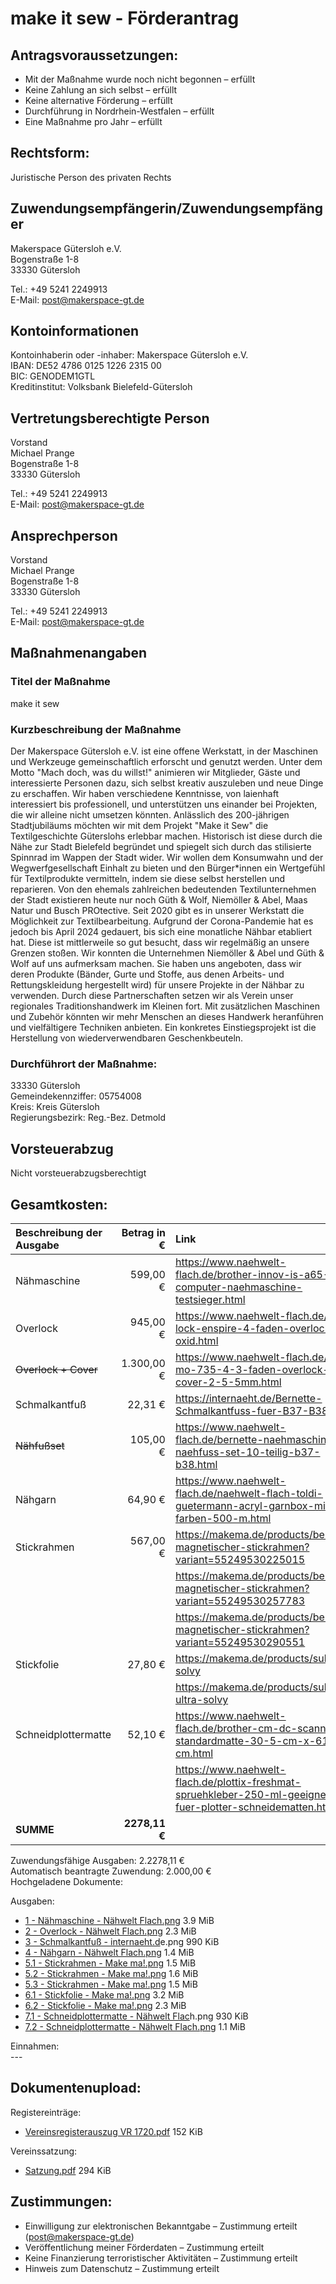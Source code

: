 # make it sew - Förderantrag

## Antragsvoraussetzungen:

- Mit der Maßnahme wurde noch nicht begonnen – erfüllt
- Keine Zahlung an sich selbst – erfüllt
- Keine alternative Förderung – erfüllt
- Durchführung in Nordrhein-Westfalen – erfüllt
- Eine Maßnahme pro Jahr – erfüllt

## Rechtsform:

Juristische Person des privaten Rechts

## Zuwendungsempfängerin/Zuwendungsempfänger

Makerspace Gütersloh e.V.  
Bogenstraße 1-8  
33330 Gütersloh

Tel.: +49 5241 2249913  
E-Mail: post@makerspace-gt.de  

## Kontoinformationen

Kontoinhaberin oder -inhaber: Makerspace Gütersloh e.V.  
IBAN: DE52 4786 0125 1226 2315 00  
BIC: GENODEM1GTL  
Kreditinstitut: Volksbank Bielefeld-Gütersloh

## Vertretungsberechtigte Person

Vorstand  
Michael Prange  
Bogenstraße 1-8  
33330 Gütersloh

Tel.: +49 5241 2249913  
E-Mail: post@makerspace-gt.de

## Ansprechperson

Vorstand  
Michael Prange  
Bogenstraße 1-8  
33330 Gütersloh

Tel.: +49 5241 2249913  
E-Mail: post@makerspace-gt.de

## Maßnahmenangaben

### Titel der Maßnahme

make it sew

### Kurzbeschreibung der Maßnahme

Der Makerspace Gütersloh e.V. ist eine offene Werkstatt, in der Maschinen und Werkzeuge gemeinschaftlich erforscht und genutzt werden. Unter dem Motto "Mach doch, was du willst!" animieren wir Mitglieder, Gäste und interessierte Personen dazu, sich selbst kreativ auszuleben und neue Dinge zu erschaffen. Wir haben verschiedene Kenntnisse, von laienhaft interessiert bis professionell, und unterstützen uns einander bei Projekten, die wir alleine nicht umsetzen könnten.
Anlässlich des 200-jährigen Stadtjubiläums möchten wir mit dem Projekt "Make it Sew" die Textilgeschichte Güterslohs erlebbar machen. Historisch ist diese durch die Nähe zur Stadt Bielefeld begründet und spiegelt sich durch das stilisierte Spinnrad im Wappen der Stadt wider. Wir wollen dem Konsumwahn und der Wegwerfgesellschaft Einhalt zu bieten und den Bürger*innen ein Wertgefühl für Textilprodukte vermitteln, indem sie diese selbst herstellen und reparieren.
Von den ehemals zahlreichen bedeutenden Textilunternehmen der Stadt existieren heute nur noch Güth & Wolf, Niemöller & Abel, Maas Natur und Busch PROtective. 
Seit 2020 gibt es in unserer Werkstatt die Möglichkeit zur Textilbearbeitung. Aufgrund der Corona-Pandemie hat es jedoch bis April 2024 gedauert, bis sich eine monatliche Nähbar etabliert hat. Diese ist mittlerweile so gut besucht, dass wir regelmäßig an unsere Grenzen stoßen. Wir konnten die Unternehmen Niemöller & Abel und Güth & Wolf auf uns aufmerksam machen. Sie haben uns angeboten, dass wir deren Produkte (Bänder, Gurte und Stoffe, aus denen Arbeits- und Rettungskleidung hergestellt wird) für unsere Projekte in der Nähbar zu verwenden. Durch diese Partnerschaften setzen wir als Verein unser regionales Traditionshandwerk im Kleinen fort.
Mit zusätzlichen Maschinen und Zubehör könnten wir mehr Menschen an dieses Handwerk heranführen und vielfältigere Techniken anbieten. 
Ein konkretes Einstiegsprojekt ist die Herstellung von wiederverwendbaren Geschenkbeuteln.

### Durchführort der Maßnahme:

33330 Gütersloh  
Gemeindekennziffer: 05754008  
Kreis: Kreis Gütersloh  
Regierungsbezirk: Reg.-Bez. Detmold

## Vorsteuerabzug

Nicht vorsteuerabzugsberechtigt

## Gesamtkosten:

| Beschreibung der Ausgabe |   Betrag in € | Link                                                                                                         |
| :----------------------- | ------------: | :----------------------------------------------------------------------------------------------------------- |
| Nähmaschine              |      599,00 € | https://www.naehwelt-flach.de/brother-innov-is-a65-computer-naehmaschine-testsieger.html                     |
| Overlock                 |      945,00 € | https://www.naehwelt-flach.de/baby-lock-enspire-4-faden-overlock-oxid.html                                   |
| ~~Overlock + Cover~~     |    1.300,00 € | https://www.naehwelt-flach.de/juki-mo-735-4-3-faden-overlock-cover-2-5-5mm.html                              |
| Schmalkantfuß            |       22,31 € | https://internaeht.de/Bernette-Schmalkantfuss-fuer-B37-B38                                                   |
| ~~Nähfußset~~            |      105,00 € | https://www.naehwelt-flach.de/bernette-naehmaschinen-naehfuss-set-10-teilig-b37-b38.html                     |
| Nähgarn                  |       64,90 € | https://www.naehwelt-flach.de/naehwelt-flach-toldi-guetermann-acryl-garnbox-mit-40-farben-500-m.html         |
| Stickrahmen              |      567,00 € | https://makema.de/products/bernette-magnetischer-stickrahmen?variant=55249530225015                          |
|                          |               | https://makema.de/products/bernette-magnetischer-stickrahmen?variant=55249530257783                          |
|                          |               | https://makema.de/products/bernette-magnetischer-stickrahmen?variant=55249530290551                          |
| Stickfolie               |       27,80 € | https://makema.de/products/sulky-solvy                                                                       |
|                          |               | https://makema.de/products/sulky-ultra-solvy                                                                 |
| Schneidplottermatte      |       52,10 € | https://www.naehwelt-flach.de/brother-cm-dc-scanncut-standardmatte-30-5-cm-x-61-cm.html                      |
|                          |               | https://www.naehwelt-flach.de/plottix-freshmat-spruehkleber-250-ml-geeignet-fuer-plotter-schneidematten.html |
| **SUMME**                | **2278,11 €** |

Zuwendungsfähige Ausgaben: 2.2278,11 €  
Automatisch beantragte Zuwendung: 2.000,00 €  
Hochgeladene Dokumente:  

Ausgaben:
- [1 - Nähmaschine - Nähwelt Flach.png](./Angebote/1%20-%20Nähmaschine%20-%20Nähwelt%20Flach.png) 3.9 MiB
- [2 - Overlock - Nähwelt Flach.png](./Angebote/2%20-%20Overlock%20-%20Nähwelt%20Flach.png) 2.3 MiB
- [3 - Schmalkantfuß - internaeht.d](./Angebote/3%20-%20Schmalkantfuß%20-%20internaeht.d)e.png 990 KiB
- [4 - Nähgarn - Nähwelt Flach.png](./Angebote/4%20-%20Nähgarn%20-%20Nähwelt%20Flach.png) 1.4 MiB
- [5.1 - Stickrahmen - Make ma!.png](./Angebote/5.1%20-%20Stickrahmen%20-%20Make%20ma!.png) 1.5 MiB
- [5.2 - Stickrahmen - Make ma!.png](./Angebote/5.2%20-%20Stickrahmen%20-%20Make%20ma!.png) 1.6 MiB
- [5.3 - Stickrahmen - Make ma!.png](./Angebote/5.3%20-%20Stickrahmen%20-%20Make%20ma!.png) 1.5 MiB
- [6.1 - Stickfolie - Make ma!.png](./Angebote/6.1%20-%20Stickfolie%20-%20Make%20ma!.png) 3.2 MiB
- [6.2 - Stickfolie - Make ma!.png](./Angebote/6.2%20-%20Stickfolie%20-%20Make%20ma!.png) 2.3 MiB
- [7.1 - Schneidplottermatte - Nähwelt Flac](./Angebote/7.1%20-%20Schneidplottermatte%20-%20Nähwelt%20Flac)h.png 930 KiB
- [7.2 - Schneidplottermatte - Nähwelt Flach.png](./Angebote/7.2%20-%20Schneidplottermatte%20-%20Nähwelt%20Flach.png) 1.1 MiB

Einnahmen:  
\---

## Dokumentenupload:

Registereinträge:  
- [Vereinsregisterauszug VR 1720.pdf](./Dokumente/Vereinsregisterauszug%20VR%201720.pdf) 152 KiB

Vereinssatzung:  
- [Satzung.pdf](./Dokumente/Satzung.pdf) 294 KiB

## Zustimmungen:

- Einwilligung zur elektronischen Bekanntgabe – Zustimmung erteilt (post@makerspace-gt.de)
- Veröffentlichung meiner Förderdaten – Zustimmung erteilt
- Keine Finanzierung terroristischer Aktivitäten – Zustimmung erteilt
- Hinweis zum Datenschutz – Zustimmung erteilt
